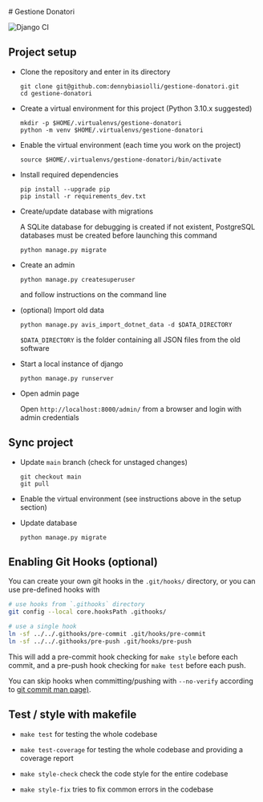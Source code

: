 # Gestione Donatori

![Django CI](https://github.com/dennybiasiolli/api-dennybiasiolli-com/actions/workflows/django.yml/badge.svg)


## Project setup

- Clone the repository and enter in its directory

    ```
    git clone git@github.com:dennybiasiolli/gestione-donatori.git
    cd gestione-donatori
    ```

- Create a virtual environment for this project (Python 3.10.x suggested)

    ```
    mkdir -p $HOME/.virtualenvs/gestione-donatori
    python -m venv $HOME/.virtualenvs/gestione-donatori
    ```

- Enable the virtual environment (each time you work on the project)

    `source $HOME/.virtualenvs/gestione-donatori/bin/activate`

- Install required dependencies

    ```
    pip install --upgrade pip
    pip install -r requirements_dev.txt
    ```

- Create/update database with migrations

    A SQLite database for debugging is created if not existent,
    PostgreSQL databases must be created before launching this command

    `python manage.py migrate`

- Create an admin

    `python manage.py createsuperuser`

    and follow instructions on the command line

- (optional) Import old data

    `python manage.py avis_import_dotnet_data -d $DATA_DIRECTORY`

    `$DATA_DIRECTORY` is the folder containing all JSON files from the old software

- Start a local instance of django

    `python manage.py runserver`

- Open admin page

    Open `http://localhost:8000/admin/` from a browser and login with admin credentials


## Sync project

- Update `main` branch (check for unstaged changes)

    ```
    git checkout main
    git pull
    ```

- Enable the virtual environment (see instructions above in the setup section)

- Update database

    `python manage.py migrate`

## Enabling Git Hooks (optional)

You can create your own git hooks in the `.git/hooks/` directory, or you can use pre-defined hooks with

```sh
# use hooks from `.githooks` directory
git config --local core.hooksPath .githooks/

# use a single hook
ln -sf ../../.githooks/pre-commit .git/hooks/pre-commit
ln -sf ../../.githooks/pre-push .git/hooks/pre-push
```

This will add a pre-commit hook checking for `make style` before each commit,
and a pre-push hook checking for `make test` before each push.

You can skip hooks when committing/pushing with `--no-verify`
according to [git commit man page)](https://git-scm.com/docs/git-commit#Documentation/git-commit.txt--n).


## Test / style with makefile

- `make test` for testing the whole codebase

- `make test-coverage` for testing the whole codebase and providing a coverage report

- `make style-check` check the code style for the entire codebase

- `make style-fix` tries to fix common errors in the codebase
